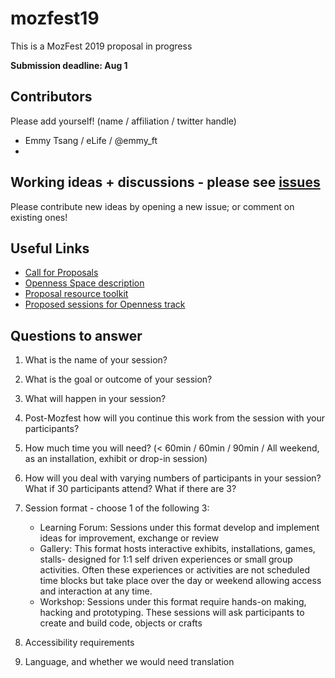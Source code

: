 # mozfest19
This is a MozFest 2019 proposal in progress

**Submission deadline: Aug 1**

## Contributors
Please add yourself! (name / affiliation / twitter handle)
* Emmy Tsang / eLife / @emmy_ft
*

## Working ideas + discussions - please see [issues](https://github.com/emmyft/mozfest19/issues)
Please contribute new ideas by opening a new issue; or comment on existing ones!

## Useful Links
* [Call for Proposals](https://www.mozillafestival.org/en/proposals/)
* [Openness Space description](https://www.mozillafestival.org/en/spaces/openness/)
* [Proposal resource toolkit](https://www.mozillafestival.org/documents/21/mozfest-2019-session-proposal-guide.pdf)
* [Proposed sessions for Openness track](https://public.zenkit.com/collections/Mh_HcRV99/views/8w_cMlF4v?hide=views,workspaceLists,listName)

## Questions to answer
1. What is the name of your session? 
2. What is the goal or outcome of your session?
3. What will happen in your session?
4. Post-Mozfest how will you continue this work from the session with your participants?
5. How much time you will need? (< 60min / 60min / 90min / All weekend, as an installation, exhibit or drop-in session)
6. How will you deal with varying numbers of participants in your session? What if 30 participants attend? What if there are 3?
7. Session format - choose 1 of the following 3:
   * Learning Forum: Sessions under this format develop and implement ideas for improvement, exchange or review
   * Gallery: This format hosts interactive exhibits, installations, games, stalls- designed for 1:1 self driven experiences or small group activities. Often these experiences or activities are not scheduled time blocks but take place over the day or weekend allowing access and interaction at any time.
   * Workshop: Sessions under this format require hands-on making, hacking and prototyping. These sessions will ask participants to create and build code, objects or crafts

8. Accessibility requirements
9. Language, and whether we would need translation




